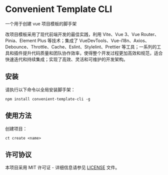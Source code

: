 # Convenient Template CLI

一个用于创建 vue 项目模板的脚手架

改项目模板采用了现代前端开发的最佳实践，利用 Vite、Vue 3、Vue Router、Pinia、Element Plus 等技术；集成了 VueDevTools、Vue-i18n、Axios、Debounce、Throttle、Cache、Eslint、Stylelint、Prettier 等工具；一系列的工具和插件提升代码质量和团队协作效率，使得整个开发过程更加高效和规范，适合快速迭代和持续集成；实现了高效、灵活和可维护的开发架构。

## 安装

请执行以下命令以全局安装脚手架：

```shell
npm install convenient-template-cli -g
```

## 使用方法

创建项目：

```shell
ct create <name>
```

## 许可协议

本项目采用 MIT 许可证 - 详细信息请参见 [LICENSE](./LICENSE) 文件。


